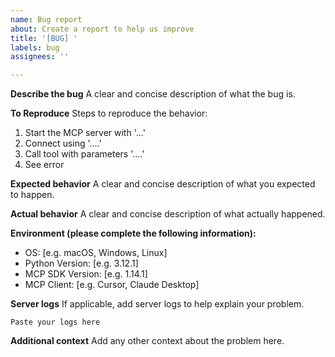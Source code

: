 ```yaml
---
name: Bug report
about: Create a report to help us improve
title: '[BUG] '
labels: bug
assignees: ''

---
```


**Describe the bug**
A clear and concise description of what the bug is.

**To Reproduce**
Steps to reproduce the behavior:
1. Start the MCP server with '...'
2. Connect using '....'
3. Call tool with parameters '....'
4. See error

**Expected behavior**
A clear and concise description of what you expected to happen.

**Actual behavior**
A clear and concise description of what actually happened.

**Environment (please complete the following information):**
 - OS: [e.g. macOS, Windows, Linux]
 - Python Version: [e.g. 3.12.1]
 - MCP SDK Version: [e.g. 1.14.1]
 - MCP Client: [e.g. Cursor, Claude Desktop]

**Server logs**
If applicable, add server logs to help explain your problem.

```
Paste your logs here
```

**Additional context**
Add any other context about the problem here.